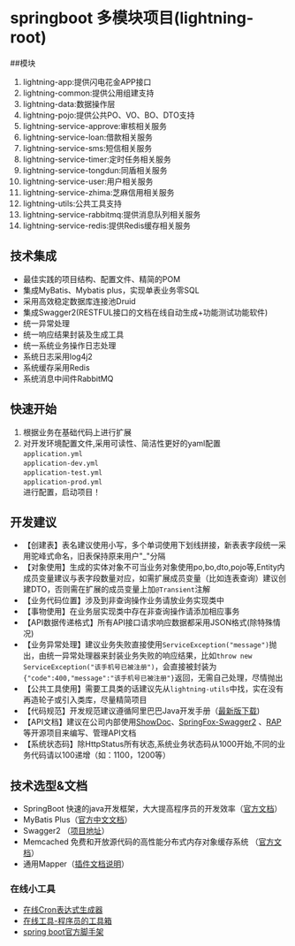 # springboot 多模块项目(lightning-root)

##模块
1. lightning-app:提供闪电花金APP接口
2. lightning-common:提供公用组建支持
3. lightning-data:数据操作层
4. lightning-pojo:提供公共PO、VO、BO、DTO支持
5. lightning-service-approve:审核相关服务
6. lightning-service-loan:借款相关服务
7. lightning-service-sms:短信相关服务
8. lightning-service-timer:定时任务相关服务
9. lightning-service-tongdun:同盾相关服务
10. lightning-service-user:用户相关服务
11. lightning-service-zhima:芝麻信用相关服务
12. lightning-utils:公共工具支持
13. lightning-service-rabbitmq:提供消息队列相关服务
14. lightning-service-redis:提供Redis缓存相关服务

## 技术集成
- 最佳实践的项目结构、配置文件、精简的POM
- 集成MyBatis、Mybatis plus，实现单表业务零SQL
- 采用高效稳定数据库连接池Druid
- 集成Swagger2(RESTFUL接口的文档在线自动生成+功能测试功能软件)
- 统一异常处理
- 统一响应结果封装及生成工具
- 统一系统业务操作日志处理
- 系统日志采用log4j2
- 系统缓存采用Redis
- 系统消息中间件RabbitMQ

## 快速开始
1. 根据业务在基础代码上进行扩展
2. 对开发环境配置文件,采用可读性、简洁性更好的yaml配置<br>
	```application.yml```<br>
	```application-dev.yml```<br>
	```application-test.yml```<br>
	```application-prod.yml```<br>
    进行配置，启动项目！

## 开发建议
- 【创建表】表名建议使用小写，多个单词使用下划线拼接，新表表字段统一采用驼峰式命名，旧表保持原来用户"_"分隔
- 【对象使用】生成的实体对象不可当业务对象使用po,bo,dto,pojo等,Entity内成员变量建议与表字段数量对应，如需扩展成员变量（比如连表查询）建议创建DTO，否则需在扩展的成员变量上加```@Transient```注解
- 【业务代码位置】涉及到非查询操作业务请放业务实现类中
- 【事物使用】在业务层实现类中存在非查询操作请添加相应事务
- 【API数据传递格式】所有API接口请求响应数据都采用JSON格式(除特殊情况)
- 【业务异常处理】建议业务失败直接使用```ServiceException("message")```抛出，由统一异常处理器来封装业务失败的响应结果，比如```throw new ServiceException("该手机号已被注册")```，会直接被封装为```{"code":400,"message":"该手机号已被注册"}```返回，无需自己处理，尽情抛出
- 【公共工具使用】需要工具类的话建议先从```lightning-utils```中找，实在没有再造轮子或引入类库，尽量精简项目
- 【代码规范】开发规范建议遵循阿里巴巴Java开发手册（[最新版下载](https://github.com/lihengming/shared-files/blob/master/%E9%98%BF%E9%87%8C%E5%B7%B4%E5%B7%B4Java%E5%BC%80%E5%8F%91%E6%89%8B%E5%86%8Cv1.2.0.pdf))
- 【API文档】建议在公司内部使用[ShowDoc](https://github.com/star7th/showdoc)、[SpringFox-Swagger2](https://github.com/springfox/springfox) 、[RAP](https://github.com/thx/RAP)等开源项目来编写、管理API文档
- 【系统状态码】除HttpStatus所有状态,系统业务状态码从1000开始,不同的业务代码请以100递增（如：1100，1200等）


## 技术选型&文档
- SpringBoot 快速的java开发框架，大大提高程序员的开发效率（[官方文档](http://projects.spring.io/spring-boot/)）
- MyBatis Plus（[官方中文文档](http://baomidou.oschina.io/mybatis-plus-doc/#/)）
- Swagger2 （[项目地址](https://github.com/springfox/springfox)）
- Memcached 免费和开放源代码的高性能分布式内存对象缓存系统 （[官方文档](http://memcached.org/)）
- 通用Mapper（[插件文档说明](https://mapperhelper.github.io/docs/2.use/)）

### 在线小工具
- [在线Cron表达式生成器](http://cron.qqe2.com/ "在线Cron表达式生成器")
- [在线工具-程序员的工具箱](http://tool.lu/ "在线工具 - 程序员的工具箱")
- [spring boot官方脚手架](https://start.spring.io/ "spring boot官方脚手架")
